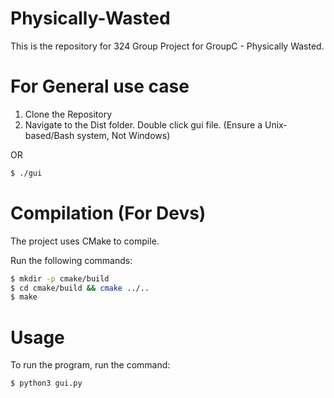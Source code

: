 # Physically-Wasted

This is the repository for 324 Group Project for GroupC - Physically Wasted.
# For General use case

1. Clone the Repository
2. Navigate to the Dist folder. Double click gui file. (Ensure a Unix-based/Bash system, Not Windows) 

OR 
```bash
$ ./gui
```

# Compilation (For Devs)

The project uses CMake to compile.

Run the following commands:
```bash
$ mkdir -p cmake/build
$ cd cmake/build && cmake ../..
$ make
```

# Usage

To run the program, run the command:

```bash
$ python3 gui.py
```
